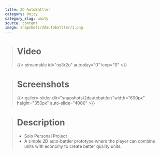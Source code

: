 ```yaml
---
title: 2D AutoBattler
category: Unity
category_slug: unity
source: content
image: snapshots/2dautobattler/1.png
---
```


> # Video
>
> {{< streamable id="ny3r2u" autoplay="0" loop="0" >}}


># Screenshots
>
> {{< gallery-slider dir="snapshots/2dautobattler/"width="600px" height="350px" auto-slide="4000" >}}

> # Description
>
> - Solo Personal Project
> - A simple 2D auto-battler prototype where the player can combine units with economy to create better quality units.
